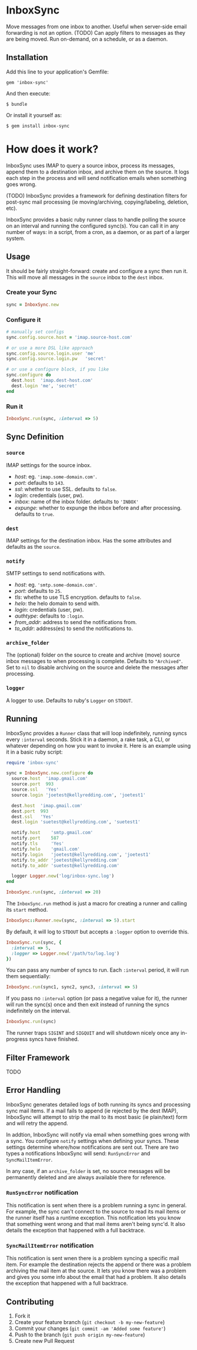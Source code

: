 # InboxSync

Move messages from one inbox to another.  Useful when server-side email forwarding is not an option.  (TODO) Can apply filters to messages as they are being moved.  Run on-demand, on a schedule, or as a daemon.

## Installation

Add this line to your application's Gemfile:

    gem 'inbox-sync'

And then execute:

    $ bundle

Or install it yourself as:

    $ gem install inbox-sync

# How does it work?

InboxSync uses IMAP to query a source inbox, process its messages, append them to a destination inbox, and archive them on the source.  It logs each step in the process and will send notification emails when something goes wrong.

(TODO) InboxSync provides a framework for defining destination filters for post-sync mail processing (ie moving/archiving, copying/labeling, deletion, etc).

InboxSync provides a basic ruby runner class to handle polling the source on an interval and running the configured sync(s).  You can call it in any number of ways: in a script, from a cron, as a daemon, or as part of a larger system.

## Usage

It should be fairly straight-forward: create and configure a sync then run it.  This will move all messages in the `source` inbox to the `dest` inbox.

### Create your Sync

```ruby
sync = InboxSync.new
```

### Configure it

```ruby
# manually set configs
sync.config.source.host = 'imap.source-host.com'

# or use a more DSL like approach
sync.config.source.login.user 'me'
sync.config.source.login.pw   'secret'

# or use a configure block, if you like
sync.configure do
  dest.host  'imap.dest-host.com'
  dest.login 'me', 'secret'
end
```

### Run it

```ruby
InboxSync.run(sync, :interval => 5)
```

## Sync Definition

### `source`

IMAP settings for the source inbox.

* *host*: eg. `'imap.some-domain.com'`.
* *port*: defaults to `143`.
* *ssl*:  whether to use SSL.  defaults to `false`.
* *login*: credentials (user, pw).
* *inbox*: name of the inbox folder.  defaults to `'INBOX'`
* *expunge*: whether to expunge the inbox before and after processing.  defaults to `true`.

### `dest`

IMAP settings for the destination inbox.  Has the some attributes and defaults as the `source`.

### `notify`

SMTP settings to send notifications with.

* *host*: eg. `'smtp.some-domain.com'`.
* *port*: defaults to `25`.
* *tls*: whethe to use TLS encryption.  defaults to `false`.
* *helo*: the helo domain to send with.
* *login*: credentials (user, pw).
* *authtype*: defaults to `:login`.
* *from_addr*: address to send the notifications from.
* *to_addr*: address(es) to send the notifications to.

### `archive_folder`

The (optional) folder on the source to create and archive (move) source inbox messages to when processing is complete.  Defaults to `"Archived"`.  Set to `nil` to disable archiving on the source and delete the messages after processing.

### `logger`

A logger to use.  Defaults to ruby's `Logger` on `STDOUT`.

## Running

InboxSync provides a `Runner` class that will loop indefinitely, running syncs every `:interval` seconds.  Stick it in a daemon, a rake task, a CLI, or whatever depending on how you want to invoke it.  Here is an example using it in a basic ruby script:

```ruby
require 'inbox-sync'

sync = InboxSync.new.configure do
  source.host  'imap.gmail.com'
  source.port  993
  source.ssl   'Yes'
  source.login 'joetest@kellyredding.com', 'joetest1'

  dest.host  'imap.gmail.com'
  dest.port  993
  dest.ssl   'Yes'
  dest.login 'suetest@kellyredding.com', 'suetest1'

  notify.host    'smtp.gmail.com'
  notify.port    587
  notify.tls     'Yes'
  notify.helo    'gmail.com'
  notify.login   'joetest@kellyredding.com', 'joetest1'
  notify.to_addr 'joetest@kellyredding.com'
  notify.to_addr 'suetest@kellyredding.com'

  logger Logger.new('log/inbox-sync.log')
end

InboxSync.run(sync, :interval => 20)
```

The `InboxSync.run` method is just a macro for creating a runner and calling its `start` method.

```ruby
InboxSync::Runner.new(sync, :interval => 5).start
```

By default, it will log to `STDOUT` but accepts a `:logger` option to override this.

```ruby
InboxSync.run(sync, {
  :interval => 5,
  :logger => Logger.new('/path/to/log.log')
})
```

You can pass any number of syncs to run.  Each `:interval` period, it will run them sequentially:

```ruby
InboxSync.run(sync1, sync2, sync3, :interval => 5)
```

If you pass no `:interval` option (or pass a negative value for it), the runner will run the sync(s) once and then exit instead of running the syncs indefinitely on the interval.

```ruby
InboxSync.run(sync)
```

The runner traps `SIGINT` and `SIGQUIT` and will shutdown nicely once any in-progress syncs have finished.

## Filter Framework

TODO

## Error Handling

InboxSync generates detailed logs of both running its syncs and processing sync mail items.  If a mail fails to append (ie rejected by the dest IMAP), InboxSync will attempt to strip the mail to its most basic (ie plain/text) form and will retry the append.

In addtion, InboxSync will notify via email when something goes wrong with a sync.  You configure `notify` settings when defining your syncs.  These settings determine where/how notifications are sent out.  There are two types a notifications InboxSync will send: `RunSyncError` and `SyncMailItemError`.

In any case, if an `archive_folder` is set, no source messages will be permanently deleted and are always available there for reference.

### `RunSyncError` notification

This notification is sent when there is a problem running a sync in general.  For example, the sync can't connect to the source to read its mail items or the runner itself has a runtime exception.  This notification lets you know that something went wrong and that mail items aren't being sync'd.  It also details the exception that happened with a full backtrace.

### `SyncMailItemError` notification

This notification is sent wnen there is a problem syncing a specific mail item.  For example the destination rejects the append or there was a problem archiving the mail item at the source.  It lets you know there was a problem and gives you some info about the email that had a problem.  It also details the exception that happened with a full backtrace.

## Contributing

1. Fork it
2. Create your feature branch (`git checkout -b my-new-feature`)
3. Commit your changes (`git commit -am 'Added some feature'`)
4. Push to the branch (`git push origin my-new-feature`)
5. Create new Pull Request
